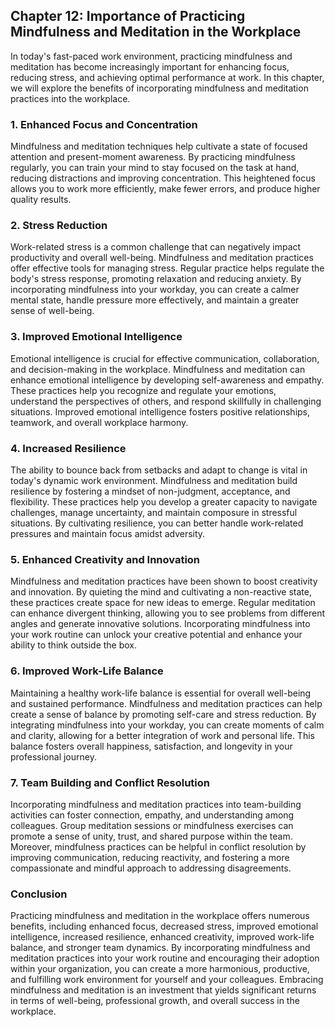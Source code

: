Chapter 12: Importance of Practicing Mindfulness and Meditation in the Workplace
--------------------------------------------------------------------------------

In today's fast-paced work environment, practicing mindfulness and meditation has become increasingly important for enhancing focus, reducing stress, and achieving optimal performance at work. In this chapter, we will explore the benefits of incorporating mindfulness and meditation practices into the workplace.

### 1. **Enhanced Focus and Concentration**

Mindfulness and meditation techniques help cultivate a state of focused attention and present-moment awareness. By practicing mindfulness regularly, you can train your mind to stay focused on the task at hand, reducing distractions and improving concentration. This heightened focus allows you to work more efficiently, make fewer errors, and produce higher quality results.

### 2. **Stress Reduction**

Work-related stress is a common challenge that can negatively impact productivity and overall well-being. Mindfulness and meditation practices offer effective tools for managing stress. Regular practice helps regulate the body's stress response, promoting relaxation and reducing anxiety. By incorporating mindfulness into your workday, you can create a calmer mental state, handle pressure more effectively, and maintain a greater sense of well-being.

### 3. **Improved Emotional Intelligence**

Emotional intelligence is crucial for effective communication, collaboration, and decision-making in the workplace. Mindfulness and meditation can enhance emotional intelligence by developing self-awareness and empathy. These practices help you recognize and regulate your emotions, understand the perspectives of others, and respond skillfully in challenging situations. Improved emotional intelligence fosters positive relationships, teamwork, and overall workplace harmony.

### 4. **Increased Resilience**

The ability to bounce back from setbacks and adapt to change is vital in today's dynamic work environment. Mindfulness and meditation build resilience by fostering a mindset of non-judgment, acceptance, and flexibility. These practices help you develop a greater capacity to navigate challenges, manage uncertainty, and maintain composure in stressful situations. By cultivating resilience, you can better handle work-related pressures and maintain focus amidst adversity.

### 5. **Enhanced Creativity and Innovation**

Mindfulness and meditation practices have been shown to boost creativity and innovation. By quieting the mind and cultivating a non-reactive state, these practices create space for new ideas to emerge. Regular meditation can enhance divergent thinking, allowing you to see problems from different angles and generate innovative solutions. Incorporating mindfulness into your work routine can unlock your creative potential and enhance your ability to think outside the box.

### 6. **Improved Work-Life Balance**

Maintaining a healthy work-life balance is essential for overall well-being and sustained performance. Mindfulness and meditation practices can help create a sense of balance by promoting self-care and stress reduction. By integrating mindfulness into your workday, you can create moments of calm and clarity, allowing for a better integration of work and personal life. This balance fosters overall happiness, satisfaction, and longevity in your professional journey.

### 7. **Team Building and Conflict Resolution**

Incorporating mindfulness and meditation practices into team-building activities can foster connection, empathy, and understanding among colleagues. Group meditation sessions or mindfulness exercises can promote a sense of unity, trust, and shared purpose within the team. Moreover, mindfulness practices can be helpful in conflict resolution by improving communication, reducing reactivity, and fostering a more compassionate and mindful approach to addressing disagreements.

### Conclusion

Practicing mindfulness and meditation in the workplace offers numerous benefits, including enhanced focus, decreased stress, improved emotional intelligence, increased resilience, enhanced creativity, improved work-life balance, and stronger team dynamics. By incorporating mindfulness and meditation practices into your work routine and encouraging their adoption within your organization, you can create a more harmonious, productive, and fulfilling work environment for yourself and your colleagues. Embracing mindfulness and meditation is an investment that yields significant returns in terms of well-being, professional growth, and overall success in the workplace.
